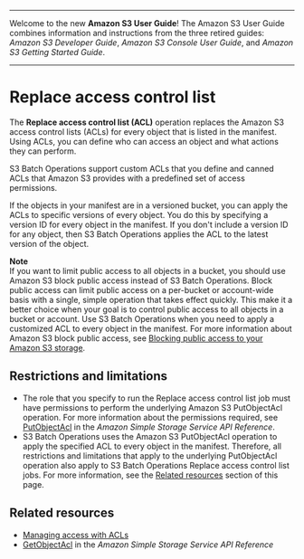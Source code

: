 --------

Welcome to the new **Amazon S3 User Guide**\! The Amazon S3 User Guide combines information and instructions from the three retired guides: *Amazon S3 Developer Guide*, *Amazon S3 Console User Guide*, and *Amazon S3 Getting Started Guide*\.

--------

# Replace access control list<a name="batch-ops-put-object-acl"></a>

The **Replace access control list \(ACL\)** operation replaces the Amazon S3 access control lists \(ACLs\) for every object that is listed in the manifest\. Using ACLs, you can define who can access an object and what actions they can perform\.

S3 Batch Operations support custom ACLs that you define and canned ACLs that Amazon S3 provides with a predefined set of access permissions\.

If the objects in your manifest are in a versioned bucket, you can apply the ACLs to specific versions of every object\. You do this by specifying a version ID for every object in the manifest\. If you don't include a version ID for any object, then S3 Batch Operations applies the ACL to the latest version of the object\.

**Note**  
If you want to limit public access to all objects in a bucket, you should use Amazon S3 block public access instead of S3 Batch Operations\. Block public access can limit public access on a per\-bucket or account\-wide basis with a single, simple operation that takes effect quickly\. This make it a better choice when your goal is to control public access to all objects in a bucket or account\. Use S3 Batch Operations when you need to apply a customized ACL to every object in the manifest\. For more information about Amazon S3 block public access, see [Blocking public access to your Amazon S3 storage](access-control-block-public-access.md)\.

## Restrictions and limitations<a name="batch-ops-put-object-acl-restrictions"></a>
+ The role that you specify to run the Replace access control list job must have permissions to perform the underlying Amazon S3 PutObjectAcl operation\. For more information about the permissions required, see [PutObjectAcl](https://docs.aws.amazon.com/AmazonS3/latest/API/API_PutObjectAcl.html) in the *Amazon Simple Storage Service API Reference*\.
+ S3 Batch Operations uses the Amazon S3 PutObjectAcl operation to apply the specified ACL to every object in the manifest\. Therefore, all restrictions and limitations that apply to the underlying PutObjectAcl operation also apply to S3 Batch Operations Replace access control list jobs\. For more information, see the [Related resources](#batch-ops-put-object-acl-related-resources) section of this page\.

## Related resources<a name="batch-ops-put-object-acl-related-resources"></a>
+ [Managing access with ACLs](acl-overview.md)
+ [GetObjectAcl](https://docs.aws.amazon.com/AmazonS3/latest/API/API_GetObjectAcl.html) in the *Amazon Simple Storage Service API Reference*